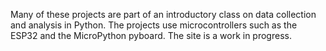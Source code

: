 Many of these projects are part of an introductory class on data collection and analysis in Python.  The projects use microcontrollers such as the ESP32 and the MicroPython pyboard.  The site is a work in progress. 

